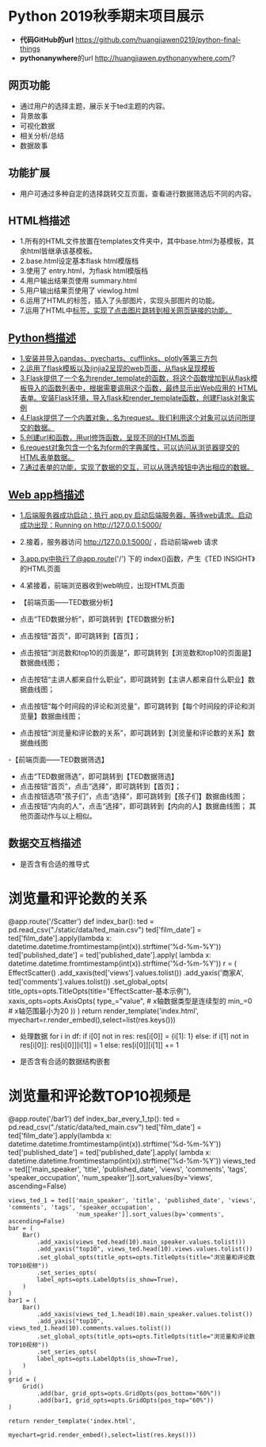 # Python 2019秋季期末项目展示
- **代码GitHub的url** https://github.com/huangjiawen0219/python-final-things
- **pythonanywhere**的url http://huangjiawen.pythonanywhere.com/?

## 网页功能
- 通过用户的选择主题，展示关于ted主题的内容。
- 背景故事
- 可视化数据
- 相关分析/总结
- 数据故事

## 功能扩展
- 用户可通过多种自定的选择跳转交互页面，查看进行数据筛选后不同的内容。

## HTML档描述
- 1.所有的HTML文件放置在templates文件夹中，其中base.html为基模板，其余html皆继承该基模板。
- 2.base.html设定基本flask html模版档
- 3.使用了 entry.html，为flask html模版档
- 4.用户输出结果页使用 summary.html
- 5.用户输出结果页使用了 viewlog.html
- 6.运用了HTML的<img>标签，插入了头部图片，实现头部图片的功能。
- 7.运用了HTML中<a href>标签，实现了点击图片跳转到相关网页链接的功能。

## Python档描述
- 1.安装并导入pandas、pyecharts、cufflinks、plotly等第三方包
- 2.运用了flask模板以及jinjia2呈现的web页面，从flask呈现模板
- 3.Flask提供了一个名为render_template的函数，将这个函数增加到从flask模板导入的函数列表中，根据需要调用这个函数，最终显示出Web应用的
  HTML表单。安装Flask环境，导入flask和render_template函数，创建Flask对象实例
- 4.Flask提供了一个内置对象，名为request。我们利用这个对象可以访问所提交的数据。
- 5.创建url和函数，用url修饰函数，呈现不同的HTML页面
- 6.request对象包含一个名为form的字典属性，可以访问从浏览器提交的HTML表单数据。
- 7.通过表单的功能，实现了数据的交互，可以从筛选按钮中选出相应的数据。

## Web app档描述
- 1.后端服务器成功启动：执行 app.py 启动后端服务器，等待web请求。启动成功出现：Running on http://127.0.0.1:5000/
- 2.接着，服务器访问 http://127.0.0.1:5000/ ，启动前端web 请求
- 3.app.py中执行了@app.route('/') 下的 index()函数，产生《TED INSIGHT》的HTML页面
- 4.紧接着，前端浏览器收到web响应，出现HTML页面


- 【前端页面——TED数据分析】
- 点击“TED数据分析”，即可跳转到【TED数据分析】
- 点击按钮“首页”，即可跳转到【首页】；
- 点击按钮“浏览数和top10的页面是”，即可跳转到【浏览数和top10的页面是】数据曲线图；
- 点击按钮“主讲人都来自什么职业”，即可跳转到【主讲人都来自什么职业】数据曲线图；
- 点击按钮“每个时间段的评论和浏览量”，即可跳转到【每个时间段的评论和浏览量】数据曲线图；
- 点击按钮“浏览量和评论数的关系”，即可跳转到【浏览量和评论数的关系】数据曲线图

-【前端页面——TED数据筛选】
- 点击“TED数据筛选”，即可跳转到【TED数据筛选】
- 点击按钮“首页”，点击“选择”，即可跳转到【首页】；
- 点击按钮选项“孩子们”，点击“选择”，即可跳转到【孩子们】数据曲线图；
- 点击按钮“内向的人”，点击“选择”，即可跳转到【内向的人】数据曲线图；
其他页面动作与以上相似。

## 数据交互档描述
- 是否含有合适的推导式
# 浏览量和评论数的关系
@app.route('/Scatter')
def index_bar():
    ted = pd.read_csv("./static/data/ted_main.csv")
    ted['film_date'] = ted['film_date'].apply(lambda x: datetime.datetime.fromtimestamp(int(x)).strftime('%d-%m-%Y'))
    ted['published_date'] = ted['published_date'].apply(
        lambda x: datetime.datetime.fromtimestamp(int(x)).strftime('%d-%m-%Y'))
    r = (
        EffectScatter()
            .add_xaxis(ted['views'].values.tolist())
            .add_yaxis('商家A', ted['comments'].values.tolist())
            .set_global_opts(
            title_opts=opts.TitleOpts(title="EffectScatter-基本示例"),
            xaxis_opts=opts.AxisOpts(
                type_="value",  # x轴数据类型是连续型的
                min_=0  # x轴范围最小为20
            ))
    )
    return render_template('index.html',
                           myechart=r.render_embed(),select=list(res.keys()))

- 处理数据
for i in df:
    if i[0] not in res:
        res[i[0]] = {i[1]: 1}
    else:
        if i[1] not in res[i[0]]:
            res[i[0]][i[1]] = 1
        else:
            res[i[0]][i[1]] += 1

- 是否含有合适的数据结构嵌套
# 浏览量和评论数TOP10视频是
@app.route('/bar1')
def index_bar_every_1_tp():
    ted = pd.read_csv("./static/data/ted_main.csv")
    ted['film_date'] = ted['film_date'].apply(lambda x: datetime.datetime.fromtimestamp(int(x)).strftime('%d-%m-%Y'))
    ted['published_date'] = ted['published_date'].apply(
        lambda x: datetime.datetime.fromtimestamp(int(x)).strftime('%d-%m-%Y'))
    views_ted = ted[['main_speaker', 'title', 'published_date', 'views', 'comments', 'tags', 'speaker_occupation',
                     'num_speaker']].sort_values(by='views', ascending=False)

    views_ted_1 = ted[['main_speaker', 'title', 'published_date', 'views', 'comments', 'tags', 'speaker_occupation',
                       'num_speaker']].sort_values(by='comments', ascending=False)
    bar = (
        Bar()
            .add_xaxis(views_ted.head(10).main_speaker.values.tolist())
            .add_yaxis("top10", views_ted.head(10).views.values.tolist())
            .set_global_opts(title_opts=opts.TitleOpts(title="浏览量和评论数TOP10视频"))
            .set_series_opts(
            label_opts=opts.LabelOpts(is_show=True),
        )
    )
    bar1 = (
        Bar()
            .add_xaxis(views_ted_1.head(10).main_speaker.values.tolist())
            .add_yaxis("top10", views_ted_1.head(10).comments.values.tolist())
            .set_global_opts(title_opts=opts.TitleOpts(title="浏览量和评论数TOP10视频"))
            .set_series_opts(
            label_opts=opts.LabelOpts(is_show=True),
        )
    )
    grid = (
        Grid()
            .add(bar, grid_opts=opts.GridOpts(pos_bottom="60%"))
            .add(bar1, grid_opts=opts.GridOpts(pos_top="60%"))
    )

    return render_template('index.html',
                           myechart=grid.render_embed(),select=list(res.keys()))
